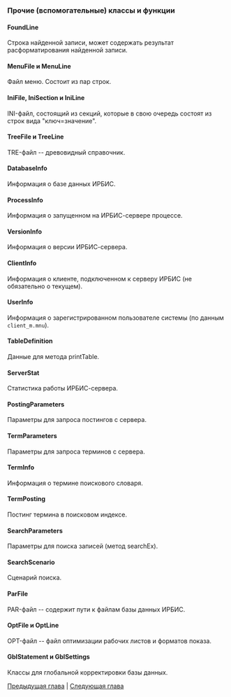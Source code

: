 ### Прочие (вспомогательные) классы и функции

#### FoundLine

Строка найденной записи, может содержать результат расформатирования найденной записи.

#### MenuFile и MenuLine

Файл меню. Состоит из пар строк.

#### IniFile, IniSection и IniLine

INI-файл, состоящий из секций, которые в свою очередь состоят из строк вида "ключ=значение".

#### TreeFile и TreeLine

TRE-файл -- древовидный справочник.

#### DatabaseInfo

Информация о базе данных ИРБИС.

#### ProcessInfo

Информация о запущенном на ИРБИС-сервере процессе.

#### VersionInfo

Информация о версии ИРБИС-сервера.

#### ClientInfo

Информация о клиенте, подключенном к серверу ИРБИС (не обязательно о текущем).

#### UserInfo

Информация о зарегистрированном пользователе системы (по данным `client_m.mnu`).

#### TableDefinition

Данные для метода printTable.

#### ServerStat

Статистика работы ИРБИС-сервера.

#### PostingParameters

Параметры для запроса постингов с сервера.

#### TermParameters

Параметры для запроса терминов с сервера.

#### TermInfo

Информация о термине поискового словаря.

#### TermPosting

Постинг термина в поисковом индексе.

#### SearchParameters

Параметры для поиска записей (метод searchEx).

#### SearchScenario

Сценарий поиска.

#### ParFile

PAR-файл -- содержит пути к файлам базы данных ИРБИС.

#### OptFile и OptLine

OPT-файл -- файл оптимизации рабочих листов и форматов показа.

#### GblStatement и GblSettings

Классы для глобальной корректировки базы данных.

[Предыдущая глава](chapter3.md) | [Следующая глава](chapter5.md)
